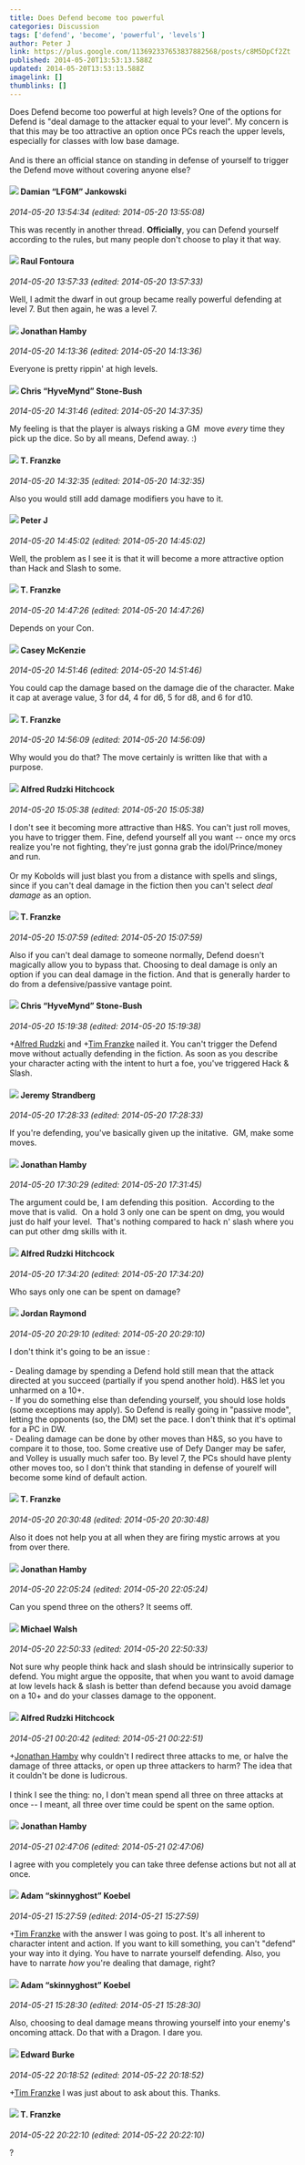 ```yaml
---
title: Does Defend become too powerful
categories: Discussion
tags: ['defend', 'become', 'powerful', 'levels']
author: Peter J
link: https://plus.google.com/113692337653837882568/posts/c8M5DpCf2Zt
published: 2014-05-20T13:53:13.588Z
updated: 2014-05-20T13:53:13.588Z
imagelink: []
thumblinks: []
---
```


Does Defend become too powerful at high levels? One of the options for Defend is &quot;deal damage to the attacker equal to your level&quot;. My concern is that this may be too attractive an option once PCs reach the upper levels, especially for classes with low base damage. <br /><br />And is there an official stance on standing in defense of yourself to trigger the Defend move without covering anyone else?
<div id='comment z12ftb3ikyuhst0im04cihx5it3pexugm20'>
  <h4><img src='{{site.baseurl}}//images/avatars/100476170927206311405_photo.jpg'> Damian “LFGM” Jankowski</h4>
      <p><cite>2014-05-20 13:54:34 (edited: 2014-05-20 13:55:08)</cite></p>
        <p>This was recently in another thread. <b>Officially</b>, you can Defend yourself according to the rules, but many people don&#39;t choose to play it that way.</p>
</div>
        

<div id='comment z12ftb3ikyuhst0im04cihx5it3pexugm20'>
  <h4><img src='{{site.baseurl}}//images/avatars/104428507967147566034_photo.jpg'> Raul Fontoura</h4>
      <p><cite>2014-05-20 13:57:33 (edited: 2014-05-20 13:57:33)</cite></p>
        <p>Well, I admit the dwarf in out group became really powerful defending at level 7. But then again, he was a level 7.</p>
</div>
        

<div id='comment z12ftb3ikyuhst0im04cihx5it3pexugm20'>
  <h4><img src='{{site.baseurl}}//images/avatars/109527341117615931478_photo.jpg'> Jonathan Hamby</h4>
      <p><cite>2014-05-20 14:13:36 (edited: 2014-05-20 14:13:36)</cite></p>
        <p>Everyone is pretty rippin&#39; at high levels.</p>
</div>
        

<div id='comment z12ftb3ikyuhst0im04cihx5it3pexugm20'>
  <h4><img src='{{site.baseurl}}//images/avatars/108053817066303198241_photo.jpg'> Chris “HyveMynd” Stone-Bush</h4>
      <p><cite>2014-05-20 14:31:46 (edited: 2014-05-20 14:37:35)</cite></p>
        <p>My feeling is that the player is always risking a GM  move <i>every</i> time they pick up the dice. So by all means, Defend away. :)</p>
</div>
        

<div id='comment z12ftb3ikyuhst0im04cihx5it3pexugm20'>
  <h4><img src='{{site.baseurl}}//images/avatars/110330901807759406775_photo.jpg'> T. Franzke</h4>
      <p><cite>2014-05-20 14:32:35 (edited: 2014-05-20 14:32:35)</cite></p>
        <p>Also you would still add damage modifiers you have to it. </p>
</div>
        

<div id='comment z12ftb3ikyuhst0im04cihx5it3pexugm20'>
  <h4><img src='{{site.baseurl}}//images/avatars/113692337653837882568_photo.jpg'> Peter J</h4>
      <p><cite>2014-05-20 14:45:02 (edited: 2014-05-20 14:45:02)</cite></p>
        <p>Well, the problem as I see it is that it will become a more attractive option than Hack and Slash to some.</p>
</div>
        

<div id='comment z12ftb3ikyuhst0im04cihx5it3pexugm20'>
  <h4><img src='{{site.baseurl}}//images/avatars/110330901807759406775_photo.jpg'> T. Franzke</h4>
      <p><cite>2014-05-20 14:47:26 (edited: 2014-05-20 14:47:26)</cite></p>
        <p>Depends on your Con.</p>
</div>
        

<div id='comment z12ftb3ikyuhst0im04cihx5it3pexugm20'>
  <h4><img src='{{site.baseurl}}//images/avatars/107341309298688522790_photo.jpg'> Casey McKenzie</h4>
      <p><cite>2014-05-20 14:51:46 (edited: 2014-05-20 14:51:46)</cite></p>
        <p>You could cap the damage based on the damage die of the character.  Make it cap at average value, 3 for d4, 4 for d6, 5 for d8, and 6 for d10.</p>
</div>
        

<div id='comment z12ftb3ikyuhst0im04cihx5it3pexugm20'>
  <h4><img src='{{site.baseurl}}//images/avatars/110330901807759406775_photo.jpg'> T. Franzke</h4>
      <p><cite>2014-05-20 14:56:09 (edited: 2014-05-20 14:56:09)</cite></p>
        <p>Why would you do that? The move certainly is written like that with a purpose.</p>
</div>
        

<div id='comment z12ftb3ikyuhst0im04cihx5it3pexugm20'>
  <h4><img src='{{site.baseurl}}//images/avatars/100812462809734403456_photo.jpg'> Alfred Rudzki Hitchcock</h4>
      <p><cite>2014-05-20 15:05:38 (edited: 2014-05-20 15:05:38)</cite></p>
        <p>I don&#39;t see it becoming more attractive than H&amp;S. You can&#39;t just roll moves, you have to trigger them. Fine, defend yourself all you want -- once my orcs realize you&#39;re not fighting, they&#39;re just gonna grab the idol/Prince/money and run.<br /><br />Or my Kobolds will just blast you from a distance with spells and slings, since if you can&#39;t deal damage in the fiction then you can&#39;t select <i>deal damage</i> as an option.</p>
</div>
        

<div id='comment z12ftb3ikyuhst0im04cihx5it3pexugm20'>
  <h4><img src='{{site.baseurl}}//images/avatars/110330901807759406775_photo.jpg'> T. Franzke</h4>
      <p><cite>2014-05-20 15:07:59 (edited: 2014-05-20 15:07:59)</cite></p>
        <p>Also if you can&#39;t deal damage to someone normally, Defend doesn&#39;t magically allow you to bypass that. Choosing to deal damage is only an option if you can deal damage in the fiction. And that is generally harder to do from a defensive/passive vantage point.</p>
</div>
        

<div id='comment z12ftb3ikyuhst0im04cihx5it3pexugm20'>
  <h4><img src='{{site.baseurl}}//images/avatars/108053817066303198241_photo.jpg'> Chris “HyveMynd” Stone-Bush</h4>
      <p><cite>2014-05-20 15:19:38 (edited: 2014-05-20 15:19:38)</cite></p>
        <p><span class="proflinkWrapper"><span class="proflinkPrefix">+</span><a class="proflink" href="https://plus.google.com/100812462809734403456" oid="100812462809734403456">Alfred Rudzki</a></span> and <span class="proflinkWrapper"><span class="proflinkPrefix">+</span><a class="proflink" href="https://plus.google.com/110330901807759406775" oid="110330901807759406775">Tim Franzke</a></span> nailed it. You can&#39;t trigger the Defend move without actually defending in the fiction. As soon as you describe your character acting with the intent to hurt a foe, you&#39;ve triggered Hack &amp; Slash.</p>
</div>
        

<div id='comment z12ftb3ikyuhst0im04cihx5it3pexugm20'>
  <h4><img src='{{site.baseurl}}//images/avatars/102595580176380683252_photo.jpg'> Jeremy Strandberg</h4>
      <p><cite>2014-05-20 17:28:33 (edited: 2014-05-20 17:28:33)</cite></p>
        <p>If you&#39;re defending, you&#39;ve basically given up the initative.  GM, make some moves.</p>
</div>
        

<div id='comment z12ftb3ikyuhst0im04cihx5it3pexugm20'>
  <h4><img src='{{site.baseurl}}//images/avatars/109527341117615931478_photo.jpg'> Jonathan Hamby</h4>
      <p><cite>2014-05-20 17:30:29 (edited: 2014-05-20 17:31:45)</cite></p>
        <p>The argument could be, I am defending this position.  According to the move that is valid.  On a hold 3 only one can be spent on dmg, you would just do half your level.  That&#39;s nothing compared to hack n&#39; slash where you can put other dmg skills with it.</p>
</div>
        

<div id='comment z12ftb3ikyuhst0im04cihx5it3pexugm20'>
  <h4><img src='{{site.baseurl}}//images/avatars/100812462809734403456_photo.jpg'> Alfred Rudzki Hitchcock</h4>
      <p><cite>2014-05-20 17:34:20 (edited: 2014-05-20 17:34:20)</cite></p>
        <p>Who says only one can be spent on damage?</p>
</div>
        

<div id='comment z12ftb3ikyuhst0im04cihx5it3pexugm20'>
  <h4><img src='{{site.baseurl}}//images/avatars/104045373068075715013_photo.jpg'> Jordan Raymond</h4>
      <p><cite>2014-05-20 20:29:10 (edited: 2014-05-20 20:29:10)</cite></p>
        <p>I don&#39;t think it&#39;s going to be an issue :<br /><br />- Dealing damage by spending a Defend hold still mean that the attack directed at you succeed (partially if you spend another hold). H&amp;S let you unharmed on a 10+. <br />- If you do something else than defending yourself, you should lose holds (some exceptions may apply). So Defend is really going in &quot;passive mode&quot;, letting the opponents (so, the DM) set the pace. I don&#39;t think that it&#39;s optimal for a PC in DW. <br />- Dealing damage can be done by other moves than H&amp;S, so you have to compare it to those, too. Some creative use of Defy Danger may be safer, and Volley is usually much safer too. By level 7, the PCs should have plenty other moves too, so I don&#39;t think that standing in defense of yourelf will become some kind of default action.</p>
</div>
        

<div id='comment z12ftb3ikyuhst0im04cihx5it3pexugm20'>
  <h4><img src='{{site.baseurl}}//images/avatars/110330901807759406775_photo.jpg'> T. Franzke</h4>
      <p><cite>2014-05-20 20:30:48 (edited: 2014-05-20 20:30:48)</cite></p>
        <p>Also it does not help you at all when they are firing mystic arrows at you from over there. </p>
</div>
        

<div id='comment z12ftb3ikyuhst0im04cihx5it3pexugm20'>
  <h4><img src='{{site.baseurl}}//images/avatars/109527341117615931478_photo.jpg'> Jonathan Hamby</h4>
      <p><cite>2014-05-20 22:05:24 (edited: 2014-05-20 22:05:24)</cite></p>
        <p>Can you spend three on the others? It seems off.</p>
</div>
        

<div id='comment z12ftb3ikyuhst0im04cihx5it3pexugm20'>
  <h4><img src='{{site.baseurl}}//images/avatars/110852834429314721478_photo.jpg'> Michael Walsh</h4>
      <p><cite>2014-05-20 22:50:33 (edited: 2014-05-20 22:50:33)</cite></p>
        <p>Not sure why people think hack and slash should be intrinsically superior to defend. You might argue the opposite, that when you want to avoid damage at low levels hack &amp; slash is better than defend because you avoid damage on a 10+ and do your classes damage to the opponent.</p>
</div>
        

<div id='comment z12ftb3ikyuhst0im04cihx5it3pexugm20'>
  <h4><img src='{{site.baseurl}}//images/avatars/100812462809734403456_photo.jpg'> Alfred Rudzki Hitchcock</h4>
      <p><cite>2014-05-21 00:20:42 (edited: 2014-05-21 00:22:51)</cite></p>
        <p><span class="proflinkWrapper"><span class="proflinkPrefix">+</span><a class="proflink" href="https://plus.google.com/109527341117615931478" oid="109527341117615931478">Jonathan Hamby</a></span> why couldn&#39;t I redirect three attacks to me, or halve the damage of three attacks, or open up three attackers to harm? The idea that it couldn&#39;t be done is ludicrous﻿.<br /><br />I think I see the thing: no, I don&#39;t mean spend all three on three attacks at once -- I meant, all three over time could be spent on the same option.</p>
</div>
        

<div id='comment z12ftb3ikyuhst0im04cihx5it3pexugm20'>
  <h4><img src='{{site.baseurl}}//images/avatars/109527341117615931478_photo.jpg'> Jonathan Hamby</h4>
      <p><cite>2014-05-21 02:47:06 (edited: 2014-05-21 02:47:06)</cite></p>
        <p>I agree with you completely you can take three defense actions but not all at once.</p>
</div>
        

<div id='comment z12ftb3ikyuhst0im04cihx5it3pexugm20'>
  <h4><img src='{{site.baseurl}}//images/avatars/112484087750169360510_photo.jpg'> Adam “skinnyghost” Koebel</h4>
      <p><cite>2014-05-21 15:27:59 (edited: 2014-05-21 15:27:59)</cite></p>
        <p><span class="proflinkWrapper"><span class="proflinkPrefix">+</span><a class="proflink" href="https://plus.google.com/110330901807759406775" oid="110330901807759406775">Tim Franzke</a></span> with the answer I was going to post. It&#39;s all inherent to character intent and action. If you want to kill something, you can&#39;t &quot;defend&quot; your way into it dying. You have to narrate yourself defending. Also, you have to narrate <i>how</i> you&#39;re dealing that damage, right?</p>
</div>
        

<div id='comment z12ftb3ikyuhst0im04cihx5it3pexugm20'>
  <h4><img src='{{site.baseurl}}//images/avatars/112484087750169360510_photo.jpg'> Adam “skinnyghost” Koebel</h4>
      <p><cite>2014-05-21 15:28:30 (edited: 2014-05-21 15:28:30)</cite></p>
        <p>Also, choosing to deal damage means throwing yourself into your enemy&#39;s oncoming attack. Do that with a Dragon. I dare you.</p>
</div>
        

<div id='comment z12ftb3ikyuhst0im04cihx5it3pexugm20'>
  <h4><img src='{{site.baseurl}}//images/avatars/115289408999762405053_photo.jpg'> Edward Burke</h4>
      <p><cite>2014-05-22 20:18:52 (edited: 2014-05-22 20:18:52)</cite></p>
        <p><span class="proflinkWrapper"><span class="proflinkPrefix">+</span><a class="proflink" href="https://plus.google.com/110330901807759406775" oid="110330901807759406775">Tim Franzke</a></span> I was just about to ask about this. Thanks.</p>
</div>
        

<div id='comment z12ftb3ikyuhst0im04cihx5it3pexugm20'>
  <h4><img src='{{site.baseurl}}//images/avatars/110330901807759406775_photo.jpg'> T. Franzke</h4>
      <p><cite>2014-05-22 20:22:10 (edited: 2014-05-22 20:22:10)</cite></p>
        <p>?</p>
</div>
        
